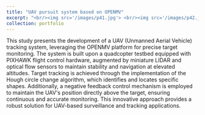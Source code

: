 ```yaml
---
title: "UAV pursuit system based on OPENMV"
excerpt: "<br/><img src='/images/p41.jpg'> <br/><img src='/images/p42.jpg'>"
collection: portfolio
---
```


This study presents the development of a UAV (Unmanned Aerial Vehicle) tracking system, leveraging the OPENMV platform for precise target monitoring. The system is built upon a quadcopter testbed equipped with PIXHAWK flight control hardware, augmented by miniature LIDAR and optical flow sensors to maintain stability and navigation at elevated altitudes. Target tracking is achieved through the implementation of the Hough circle change algorithm, which identifies and locates specific shapes. Additionally, a negative feedback control mechanism is employed to maintain the UAV's position directly above the target, ensuring continuous and accurate monitoring. This innovative approach provides a robust solution for UAV-based surveillance and tracking applications.
